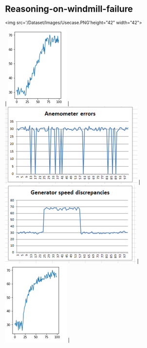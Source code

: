 # Reasoning-on-windmill-failure  

<img src='/Dataset/Images/Usecase.PNG'height="42" width="42">

| <img src='Dataset/Images/linear_rise.PNG'> | <img src='Dataset/Images/Anemometer_Errors.png'> | <img src='Dataset/Images/Generator_speed_discrepancy.png'> |  
<img src='Dataset/Images/convex_rise.PNG'> | 
